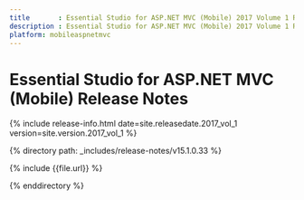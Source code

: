 ```yaml
---
title       : Essential Studio for ASP.NET MVC (Mobile) 2017 Volume 1 Release Notes
description : Essential Studio for ASP.NET MVC (Mobile) 2017 Volume 1 Release Notes
platform: mobileaspnetmvc
---
```


# Essential Studio for ASP.NET MVC (Mobile) Release Notes

{% include release-info.html date=site.releasedate.2017_vol_1 version=site.version.2017_vol_1 %} 

{% directory path: _includes/release-notes/v15.1.0.33 %}

{% include {{file.url}} %}

{% enddirectory %}